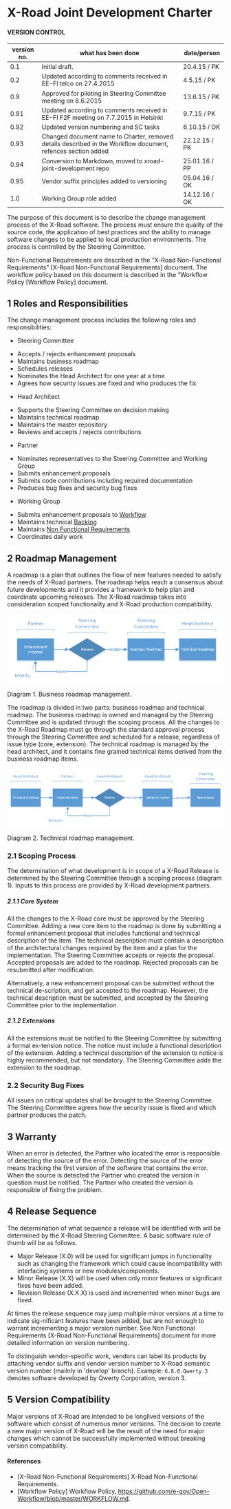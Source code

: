 # X-Road Joint Development Charter

#### VERSION CONTROL
| version no.	 | what has been done	| date/person
| ---- | ---- | ---- | 
| 0.1	| Initial draft.	| 20.4.15 / PK
| 0.2	| Updated according to comments received in EE-FI telco on 27.4.2015	| 4.5.15 / PK
| 0.9	| Approved for piloting in Steering Committee meeting on 8.6.2015	| 13.6.15 / PK
| 0.91	| Updated according to comments received in EE-FI F2F meeting on 7.7.2015 in Helsinki	| 9.7.15 / PK
| 0.92	| Updated version numbering and SC tasks	| 6.10.15 / OK
| 0.93	| Changed document name to Charter, removed details described in the Workflow document, refences section added	|  22.12.15 / PK
| 0.94  | Conversion to Markdown, moved to xroad-joint-development repo | 25.01.16 / PP
| 0.95  | Vendor suffix principles added to versioning | 05.04.16 / OK
| 1.0  | Working Group role added | 14.12.16 / OK

The purpose of this document is to describe the change management process of the X-Road software. The process
must ensure the quality of the source code, the application of best practices and the ability to manage software
changes to be applied to local production environments. The process is controlled by the Steering Committee. 

Non-Functional Requirements are described in the “X-Road Non-Functional Requirements” [X-Road Non-Functional Requirements] document. The workflow policy based on this document is described in the “Workflow Policy [Workflow Policy] document.

## 1 Roles and Responsibilities
The change management process includes the following roles and responsibilities:
*	Steering Committee
  - Accepts / rejects enhancement proposals
  -	Maintains business roadmap
  -	Schedules releases
  -	Nominates the Head Architect for one year at a time
  -	Agrees how security issues are fixed and who produces the fix
*	Head Architect
  -	Supports the Steering Committee on decision making
  -	Maintains technical roadmap
  -	Maintains the master repository
  -	Reviews and accepts / rejects contributions
*	Partner
  -	Nominates representatives to the Steering Committee and Working Group
  -	Submits enhancement proposals
  -	Submits code contributions including required documentation 
  -	Produces bug fixes and security bug fixes
*	Working Group
  -	Submits enhancement proposals to [Workflow](https://github.com/vrk-kpa/xroad-joint-development/blob/master/WORKFLOW.md)
  -	Maintains technical [Backlog](https://github.com/vrk-kpa/xroad-joint-development/issues)
  -	Maintains [Non Functional Requirements](https://github.com/vrk-kpa/xroad-joint-development/blob/master/NFR.md)
  - Coordinates daily work

## 2 Roadmap Management
A roadmap is a plan that outlines the flow of new features needed to satisfy the needs of X-Road partners.
The roadmap helps reach a consensus about future developments and it provides a framework to help plan and
coordinate upcoming releases. The X-Road roadmap takes into consideration scoped functionality and X-Road
production compatibility. 

![](IMG/Charter01.PNG)
 
Diagram 1. Business roadmap management.

The roadmap is divided in two parts: business roadmap and technical roadmap. The business roadmap is owned
and managed by the Steering Committee and is updated through the scoping process. All the changes to the X-Road
Roadmap must go through the standard approval process through the Steering Committee and scheduled for a release,
regardless of issue type (core, extension). The technical roadmap is managed by the head architect, and
it contains fine grained technical items derived from the business roadmap items.  

![](IMG/Charter02.PNG)
 
Diagram 2. Technical roadmap management.

### 2.1 Scoping Process
The determination of what development is in scope of a X-Road Release is determined by the Steering Committee
through a scoping process (diagram 1). Inputs to this process are provided by X-Road development partners.

##### 2.1.1 Core System
All the changes to the X-Road core must be approved by the Steering Committee. Adding a new core item to the roadmap
is done by submitting a formal enhancement proposal that includes functional and technical description of the item.
The technical description must contain a description of the architectural changes required by the item and a plan
for the implementation. The Steering Committee accepts or rejects the proposal. Accepted proposals are added to
the roadmap. Rejected proposals can be resubmitted after modification.

Alternatively, a new enhancement proposal can be submitted without the technical de-scription, and get accepted
to the roadmap. However, the technical description must be submitted, and accepted by the Steering Committee prior to the implementation.

##### 2.1.2 Extensions
All the extensions must be notified to the Steering Committee by submitting a formal ex-tension notice. The notice
must include a functional description of the extension. Adding a technical description of the extension to notice is highly recommended, but not mandatory. The Steering Committee adds the extension to the roadmap.

### 2.2 Security Bug Fixes
All issues on critical updates shall be brought to the Steering Committee. The Steering Committee agrees how the 
security issue is fixed and which partner produces the patch.

## 3 Warranty
When an error is detected, the Partner who located the error is responsible of detecting the source of the error. Detecting the source of the error means tracking the first version of the software that contains the error. When the source is detected the Partner who created the version in question must be notified. The Partner who created the version is responsible of fixing the problem.

## 4 Release Sequence
The determination of what sequence a release will be identified with will be determined by the X-Road Steering Committee.
A basic software rule of thumb will be as follows.
*	Major Release (X.0) will be used for significant jumps in functionality such as changing the framework which could
cause incompatibility with interfacing systems or new modules/components.
*	Minor Release (X.X) will be used when only minor features or significant fixes have been added.
*	Revision Release (X.X.X) is used and incremented when minor bugs are fixed.

At times the release sequence may jump multiple minor versions at a time to indicate sig-nificant features have been
added, but are not enough to warrant incrementing a major version number. 
See Non Functional Requirements [X-Road Non-Functional Requirements] document for more detailed information on version
numbering.

To distinguish vendor-specific work, vendors can label its products by attaching vendor suffix and vendor version number to X-Road semantic version number (mailnly in 'develop' branch). Example: `6.8.0.Qwerty.3` denotes software developed by Qwerty Corporation, version 3.

## 5 Version Compatibility
Major versions of X-Road are intended to be longlived versions of the software which consist of numerous minor versions.
The decision to create a new major version of X-Road will be the result of the need for major changes which cannot be
successfully implemented without breaking version compatibility.

#### References
- [X-Road Non-Functional Requirements] X-Road Non-Functional Requirements.
- [Workflow Policy] Workflow Policy, https://github.com/e-gov/Open-Workflow/blob/master/WORKFLOW.md. 
